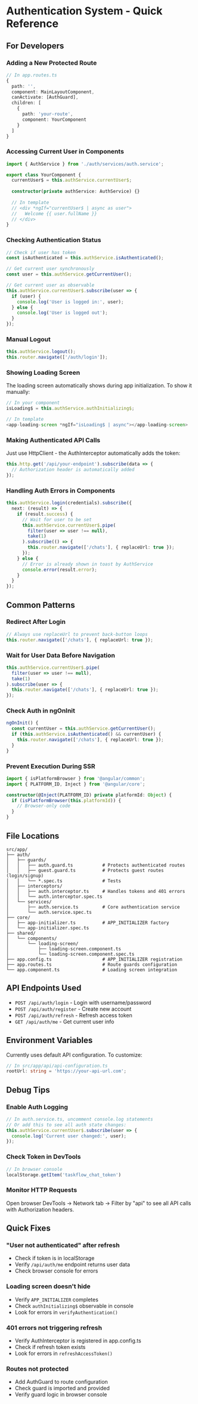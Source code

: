 # Authentication System - Quick Reference

## For Developers

### Adding a New Protected Route

```typescript
// In app.routes.ts
{
  path: '',
  component: MainLayoutComponent,
  canActivate: [AuthGuard],
  children: [
    {
      path: 'your-route',
      component: YourComponent
    }
  ]
}
```

### Accessing Current User in Components

```typescript
import { AuthService } from './auth/services/auth.service';

export class YourComponent {
  currentUser$ = this.authService.currentUser$;
  
  constructor(private authService: AuthService) {}
  
  // In template
  // <div *ngIf="currentUser$ | async as user">
  //   Welcome {{ user.fullName }}
  // </div>
}
```

### Checking Authentication Status

```typescript
// Check if user has token
const isAuthenticated = this.authService.isAuthenticated();

// Get current user synchronously
const user = this.authService.getCurrentUser();

// Get current user as observable
this.authService.currentUser$.subscribe(user => {
  if (user) {
    console.log('User is logged in:', user);
  } else {
    console.log('User is logged out');
  }
});
```

### Manual Logout

```typescript
this.authService.logout();
this.router.navigate(['/auth/login']);
```

### Showing Loading Screen

The loading screen automatically shows during app initialization. To show it manually:

```typescript
// In your component
isLoading$ = this.authService.authInitializing$;

// In template
<app-loading-screen *ngIf="isLoading$ | async"></app-loading-screen>
```

### Making Authenticated API Calls

Just use HttpClient - the AuthInterceptor automatically adds the token:

```typescript
this.http.get('/api/your-endpoint').subscribe(data => {
  // Authorization header is automatically added
});
```

### Handling Auth Errors in Components

```typescript
this.authService.login(credentials).subscribe({
  next: (result) => {
    if (result.success) {
      // Wait for user to be set
      this.authService.currentUser$.pipe(
        filter(user => user !== null),
        take(1)
      ).subscribe(() => {
        this.router.navigate(['/chats'], { replaceUrl: true });
      });
    } else {
      // Error is already shown in toast by AuthService
      console.error(result.error);
    }
  }
});
```

## Common Patterns

### Redirect After Login

```typescript
// Always use replaceUrl to prevent back-button loops
this.router.navigate(['/chats'], { replaceUrl: true });
```

### Wait for User Data Before Navigation

```typescript
this.authService.currentUser$.pipe(
  filter(user => user !== null),
  take(1)
).subscribe(user => {
  this.router.navigate(['/chats'], { replaceUrl: true });
});
```

### Check Auth in ngOnInit

```typescript
ngOnInit() {
  const currentUser = this.authService.getCurrentUser();
  if (this.authService.isAuthenticated() && currentUser) {
    this.router.navigate(['/chats'], { replaceUrl: true });
  }
}
```

### Prevent Execution During SSR

```typescript
import { isPlatformBrowser } from '@angular/common';
import { PLATFORM_ID, Inject } from '@angular/core';

constructor(@Inject(PLATFORM_ID) private platformId: Object) {
  if (isPlatformBrowser(this.platformId)) {
    // Browser-only code
  }
}
```

## File Locations

```
src/app/
├── auth/
│   ├── guards/
│   │   ├── auth.guard.ts           # Protects authenticated routes
│   │   ├── guest.guard.ts          # Protects guest routes (login/signup)
│   │   └── *.spec.ts               # Tests
│   ├── interceptors/
│   │   ├── auth.interceptor.ts     # Handles tokens and 401 errors
│   │   └── auth.interceptor.spec.ts
│   └── services/
│       ├── auth.service.ts         # Core authentication service
│       └── auth.service.spec.ts
├── core/
│   ├── app-initializer.ts          # APP_INITIALIZER factory
│   └── app-initializer.spec.ts
├── shared/
│   └── components/
│       └── loading-screen/
│           ├── loading-screen.component.ts
│           └── loading-screen.component.spec.ts
├── app.config.ts                   # APP_INITIALIZER registration
├── app.routes.ts                   # Route guards configuration
└── app.component.ts                # Loading screen integration
```

## API Endpoints Used

- `POST /api/auth/login` - Login with username/password
- `POST /api/auth/register` - Create new account
- `POST /api/auth/refresh` - Refresh access token
- `GET /api/auth/me` - Get current user info

## Environment Variables

Currently uses default API configuration. To customize:

```typescript
// In src/app/api/api-configuration.ts
rootUrl: string = 'https://your-api-url.com';
```

## Debug Tips

### Enable Auth Logging

```typescript
// In auth.service.ts, uncomment console.log statements
// Or add this to see all auth state changes:
this.authService.currentUser$.subscribe(user => {
  console.log('Current user changed:', user);
});
```

### Check Token in DevTools

```javascript
// In browser console
localStorage.getItem('taskflow_chat_token')
```

### Monitor HTTP Requests

Open browser DevTools → Network tab → Filter by "api" to see all API calls with Authorization headers.

## Quick Fixes

### "User not authenticated" after refresh

- Check if token is in localStorage
- Verify `/api/auth/me` endpoint returns user data
- Check browser console for errors

### Loading screen doesn't hide

- Verify `APP_INITIALIZER` completes
- Check `authInitializing$` observable in console
- Look for errors in `verifyAuthentication()`

### 401 errors not triggering refresh

- Verify AuthInterceptor is registered in app.config.ts
- Check if refresh token exists
- Look for errors in `refreshAccessToken()`

### Routes not protected

- Add AuthGuard to route configuration
- Check guard is imported and provided
- Verify guard logic in browser console
